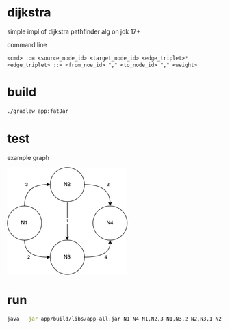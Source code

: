 # dijkstra
simple impl of dijkstra pathfinder alg on jdk 17+

command line 
```bnf
<cmd> ::= <source_node_id> <target_node_id> <edge_triplet>*
<edge_triplet> ::= <from_noe_id> "," <to_node_id> "," <weight>
```

# build
```bash
./gradlew app:fatJar
```
# test
example graph

![example graph](./Drawing2.png)

# run
```bash
java  -jar app/build/libs/app-all.jar N1 N4 N1,N2,3 N1,N3,2 N2,N3,1 N2,N4,2 N3,N4,4```
